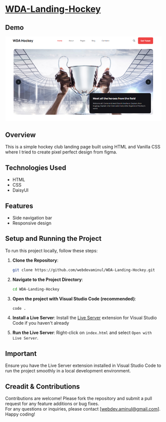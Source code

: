 # [WDA-Landing-Hockey](https://wda-landing-hockey.vercel.app)

## Demo

![WDA-Landing-Hockey-Demo](/assets/demo-img.png)

## Overview

This is a simple hockey club landing page built using HTML and Vanilla CSS where I tried to create pixel perfect design from figma.

## Technologies Used

- HTML
- CSS
- DaisyUI

## Features

- Side navigation bar
- Responsive design

## Setup and Running the Project

To run this project locally, follow these steps:

1. **Clone the Repository**:

   ```bash
   git clone https://github.com/webdevaminul/WDA-Landing-Hockey.git
   ```

2. **Navigate to the Project Directory**:

   ```bash
   cd WDA-Landing-Hockey
   ```

3. **Open the project with Visual Studio Code (recommended)**:

   ```bash
   code .
   ```

4. **Install a Live Server**:
   Install the [Live Server](https://marketplace.visualstudio.com/items?itemName=ritwickdey.LiveServer) extension for Visual Studio Code if you haven't already

5. **Run the Live Server**:
   Right-click on `index.html` and select `Open with Live Server`.

## Important

Ensure you have the Live Server extension installed in Visual Studio Code to run the project smoothly in a local development environment.

## Creadit & Contributions

Contributions are welcome! Please fork the repository and submit a pull request for any feature additions or bug fixes.  
For any questions or inquiries, please contact [webdev.aminul@gmail.com].  
Happy coding!
